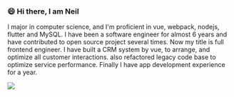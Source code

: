 ### 😄 Hi there, I am Neil

I major in computer science, and I'm proficient in vue, webpack, nodejs, flutter and MySQL. I have been a software engineer for almost 6 years and have contributed to open source project several times. Now my title is full frontend engineer. I have built a CRM system by vue, to arrange, and optimize all customer interactions. also refactored legacy code base to optimize service performance. Finally I have app development experience for a year.


<img align="center" src="https://github-readme-stats.vercel.app/api?username=HelloJunWei&show_icons=true&icon_color=CC3366&text_color=24292e&bg_color=ffffff&hide_title=true" />

<!--
**HelloJunWei/HelloJunWei** is a ✨ _special_ ✨ repository because its `README.md` (this file) appears on your GitHub profile.

Here are some ideas to get you started:

- 🔭 I’m currently working on ...
- 🌱 I’m currently learning ...
- 👯 I’m looking to collaborate on ...
- 🤔 I’m looking for help with ...
- 💬 Ask me about ...
- 📫 How to reach me: ...
- 😄 Pronouns: ...
- ⚡ Fun fact: ...
-->
